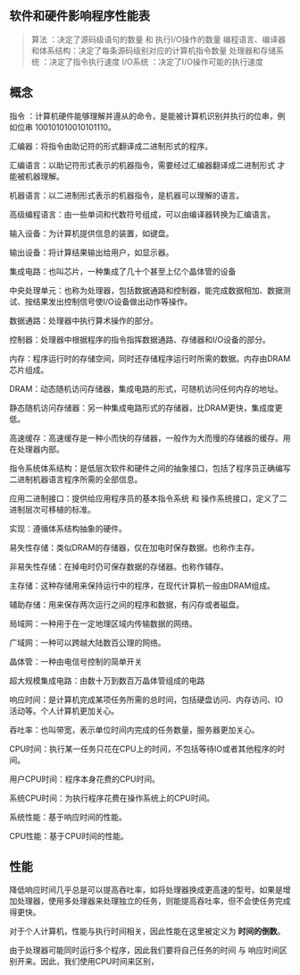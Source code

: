 


## 软件和硬件影响程序性能表

> 算法                                        ：决定了源码级语句的数量 和 执行I/O操作的数量
> 编程语言、编译器和体系结构：决定了每条源码级别对应的计算机指令数量
> 处理器和存储系统                  ：决定了指令执行速度
> I/O系统                                   ：决定了I/O操作可能的执行速度


## 概念

指令    ：计算机硬件能够理解并遵从的命令，是能被计算机识别并执行的位串，例如位串 100101010010101110。

汇编器：将指令由助记符的形式翻译成二进制形式的程序。

汇编语言：以助记符形式表示的机器指令，需要经过汇编器翻译成二进制形式 才能被机器理解。

机器语言：以二进制形式表示的机器指令，是机器可以理解的语言。

高级编程语言：由一些单词和代数符号组成，可以由编译器转换为汇编语言。

输入设备：为计算机提供信息的装置，如键盘。

输出设备：将计算结果输出给用户，如显示器。

集成电路：也叫芯片，一种集成了几十个甚至上亿个晶体管的设备

中央处理单元：也称为处理器，包括数据通路和控制器，能完成数据相加、数据测试、按结果发出控制信号使I/O设备做出动作等操作。

数据通路：处理器中执行算术操作的部分。

控制器：处理器中根据程序的指令指挥数据通路、存储器和I/O设备的部分。

内存：程序运行时的存储空间，同时还存储程序运行时所需的数据。内存由DRAM芯片组成。

DRAM：动态随机访问存储器，集成电路的形式，可随机访问任何内存的地址。

静态随机访问存储器：另一种集成电路形式的存储器，比DRAM更快，集成度更低。

高速缓存：高速缓存是一种小而快的存储器，一般作为大而慢的存储器的缓存。用在处理器内部。

指令系统体系结构：是低层次软件和硬件之间的抽象接口，包括了程序员正确编写二进制机器语言程序所需的全部信息。

应用二进制接口：提供给应用程序员的基本指令系统 和 操作系统接口，定义了二进制层次可移植的标准。

实现：遵循体系结构抽象的硬件。

易失性存储：类似DRAM的存储器，仅在加电时保存数据。也称作主存。

非易失性存储：在掉电时仍可保存数据的存储器。也称作辅存。

主存储：这种存储用来保持运行中的程序，在现代计算机一般由DRAM组成。

辅助存储：用来保存两次运行之间的程序和数据，有闪存或者磁盘。

局域网：一种用于在一定地理区域内传输数据的网络。

广域网：一种可以跨越大陆数百公理的网络。

晶体管：一种由电信号控制的简单开关

超大规模集成电路：由数十万到数百万晶体管组成的电路

响应时间：是计算机完成某项任务所需的总时间，包括硬盘访问、内存访问、IO活动等。个人计算机更加关心。

吞吐率：也叫带宽，表示单位时间内完成的任务数量，服务器更加关心。

CPU时间：执行某一任务只花在CPU上的时间，不包括等待IO或者其他程序的时间。

用户CPU时间：程序本身花费的CPU时间。

系统CPU时间：为执行程序花费在操作系统上的CPU时间。

系统性能：基于响应时间的性能。

CPU性能：基于CPU时间的性能。


## 性能

降低响应时间几乎总是可以提高吞吐率，如将处理器换成更高速的型号。如果是增加处理器，使用多处理器来处理独立的任务，则能提高吞吐率，但不会使任务完成得更快。

对于个人计算机，性能与执行时间相关，因此性能在这里被定义为 **时间的倒数**。

由于处理器可能同时运行多个程序，因此我们要将自己任务的时间 与 响应时间区别开来。因此，我们使用CPU时间来区别，






